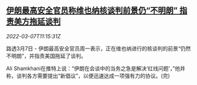 <!--1646652662000-->
[伊朗最高安全官员称维也纳核谈判前景仍“不明朗” 指责美方拖延谈判](https://cn.reuters.com/article/iran-official-nuclear-talk-outlook-0305-idCNKBS2L413P)
------

<div><i>2022-03-07T11:15:31Z</i></div><p>路透3月7日 - 伊朗最高安全官员周一表示，正在维也纳进行的核谈判的前景“仍然不明朗”，并指责美国拖延了谈判。</p><p>Ali Shamkhani在推特上说：“伊朗在会谈中的当务之急是解决‘红线问题’，”他并称，谈判各方需要提出“新倡议”，以便迅速达成一项强有力的协议。(完)</p>
